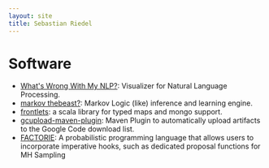 ```yaml
---
layout: site
title: Sebastian Riedel
---
```



Software
========
* [What's Wrong With My NLP?](http://code.google.com/p/whatswrong/): Visualizer for Natural Language Processing.
* [markov thebeast?](http://code.google.com/p/thebeast/): Markov Logic (like) inference and learning engine.
* [frontlets](https://github.com/riedelcastro/frontlets): a scala library for typed maps and mongo support.  
* [gcupload-maven-plugin](http://code.google.com/p/gcupload-maven-plugin/): Maven Plugin to automatically upload artifacts to the Google Code download list.
* [FACTORIE](http://factorie.googlecode.com/): A probabilistic programming language that allows users to incorporate imperative hooks, such as dedicated proposal functions for MH Sampling
  